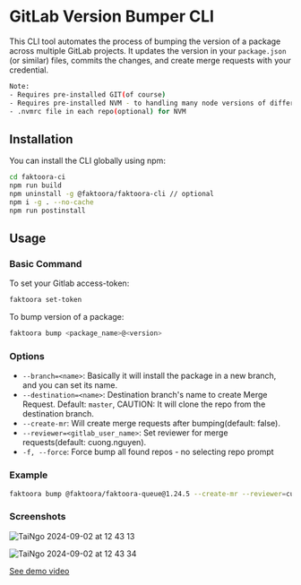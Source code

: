 # GitLab Version Bumper CLI

This CLI tool automates the process of bumping the version of a package across multiple GitLab projects. It updates the version in your `package.json` (or similar) files, commits the changes, and create merge requests with your credential.

```bash
Note:
- Requires pre-installed GIT(of course)
- Requires pre-installed NVM - to handling many node versions of different repo - default: current global node version
- .nvmrc file in each repo(optional) for NVM

```

## Installation

You can install the CLI globally using npm:

```bash
cd faktoora-ci
npm run build
npm uninstall -g @faktoora/faktoora-cli // optional
npm i -g . --no-cache
npm run postinstall
```

## Usage

### Basic Command

To set your Gitlab access-token:

```bash
faktoora set-token
```

To bump version of a package:

```bash
faktoora bump <package_name>@<version>
```

### Options

- `--branch=<name>`: Basically it will install the package in a new branch, and you can set its name.
- `--destination=<name>`: Destination branch's name to create Merge Request. 
Default: `master`, CAUTION: It will clone the repo from the destination branch.
- `--create-mr`: Will create merge requests after bumping(default: false).
- `--reviewer=<gitlab_user_name>`: Set reviewer for merge requests(default: cuong.nguyen).
- `-f, --force`: Force bump all found repos - no selecting repo prompt

### Example

```bash
faktoora bump @faktoora/faktoora-queue@1.24.5 --create-mr --reviewer=cuong.nguyen --destination=dev1 --branch=my-feat-branch-name
```

### Screenshots
![TaiNgo 2024-09-02 at 12 43 13](https://github.com/user-attachments/assets/cc4c6f44-1d3c-415a-885e-d844dcb77399)


![TaiNgo 2024-09-02 at 12 43 34](https://github.com/user-attachments/assets/1ff44ff2-fc6b-4a3d-9c8d-311b4303c22a)

[See demo video](https://drive.google.com/file/d/1-QsLonYS1pwBLBrCN-PptGNW1Mwj2l4A/view)



